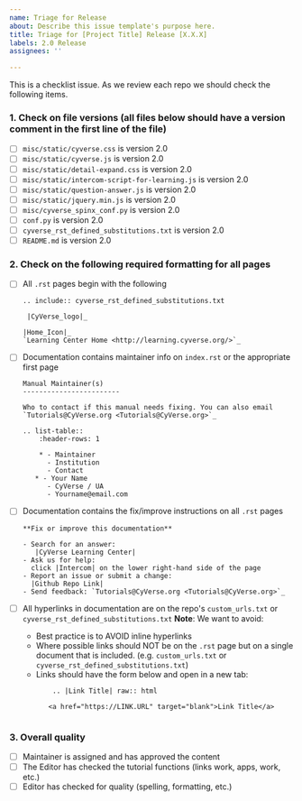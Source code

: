 ```yaml
---
name: Triage for Release
about: Describe this issue template's purpose here.
title: Triage for [Project Title] Release [X.X.X]
labels: 2.0 Release
assignees: ''

---
```


This is a checklist issue. As we review each repo we should check the following
items.

### 1. Check on file versions (all files below should have a version comment in the first line of the file)

- [ ] `misc/static/cyverse.css` is version 2.0
- [ ] `misc/static/cyverse.js` is version 2.0
- [ ] `misc/static/detail-expand.css` is version 2.0
- [ ] `misc/static/intercom-script-for-learning.js` is version 2.0
- [ ] `misc/static/question-answer.js` is version 2.0
- [ ] `misc/static/jquery.min.js` is version 2.0
- [ ] `misc/cyverse_spinx_conf.py` is version 2.0
- [ ] `conf.py` is version 2.0
- [ ] `cyverse_rst_defined_substitutions.txt` is version 2.0
- [ ] `README.md` is version 2.0

### 2. Check on the following required formatting for all pages

- [ ] All `.rst` pages begin with the following
    ````
    .. include:: cyverse_rst_defined_substitutions.txt

     |CyVerse_logo|_

    |Home_Icon|_
    `Learning Center Home <http://learning.cyverse.org/>`_
    ````
- [ ] Documentation contains maintainer info on `index.rst` or the appropriate
  first page

    ````
    Manual Maintainer(s)
    ------------------------

    Who to contact if this manual needs fixing. You can also email
    `Tutorials@CyVerse.org <Tutorials@CyVerse.org>`_

    .. list-table::
        :header-rows: 1

        * - Maintainer
          - Institution
          - Contact
       * - Your Name
          - CyVerse / UA
          - Yourname@email.com
    ````

- [ ]  Documentation contains the fix/improve instructions on all `.rst` pages
    ````
    **Fix or improve this documentation**

    - Search for an answer:
       |CyVerse Learning Center|
    - Ask us for help:
      click |Intercom| on the lower right-hand side of the page
    - Report an issue or submit a change:
      |Github Repo Link|
    - Send feedback: `Tutorials@CyVerse.org <Tutorials@CyVerse.org>`_
    ````

- [ ] All hyperlinks in documentation are on the repo's `custom_urls.txt` or `cyverse_rst_defined_substitutions.txt`
 **Note**:  We want to avoid:
    -  Best practice is to AVOID inline hyperlinks
    -  Where possible links should NOT be on the `.rst` page but on a single
        document that is included. (e.g. `custom_urls.txt` or `cyverse_rst_defined_substitutions.txt`)
    - Links should have the form below and open in a new tab:
        ````
            .. |Link Title| raw:: html

           <a href="https://LINK.URL" target="blank">Link Title</a>


### 3. Overall quality  

- [ ] Maintainer is assigned and has approved the content
- [ ] The Editor has checked the tutorial functions (links work, apps, work, etc.)
- [ ] Editor has checked for quality (spelling, formatting, etc.)
